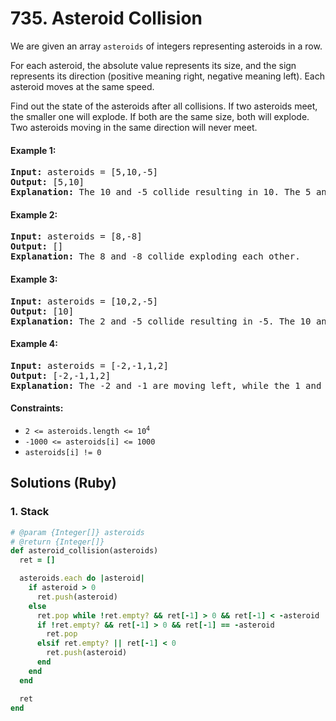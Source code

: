 # 735. Asteroid Collision
We are given an array `asteroids` of integers representing asteroids in a row.

For each asteroid, the absolute value represents its size, and the sign represents its direction (positive meaning right, negative meaning left). Each asteroid moves at the same speed.

Find out the state of the asteroids after all collisions. If two asteroids meet, the smaller one will explode. If both are the same size, both will explode. Two asteroids moving in the same direction will never meet.

#### Example 1:
<pre>
<strong>Input:</strong> asteroids = [5,10,-5]
<strong>Output:</strong> [5,10]
<strong>Explanation:</strong> The 10 and -5 collide resulting in 10. The 5 and 10 never collide.
</pre>

#### Example 2:
<pre>
<strong>Input:</strong> asteroids = [8,-8]
<strong>Output:</strong> []
<strong>Explanation:</strong> The 8 and -8 collide exploding each other.
</pre>

#### Example 3:
<pre>
<strong>Input:</strong> asteroids = [10,2,-5]
<strong>Output:</strong> [10]
<strong>Explanation:</strong> The 2 and -5 collide resulting in -5. The 10 and -5 collide resulting in 10.
</pre>

#### Example 4:
<pre>
<strong>Input:</strong> asteroids = [-2,-1,1,2]
<strong>Output:</strong> [-2,-1,1,2]
<strong>Explanation:</strong> The -2 and -1 are moving left, while the 1 and 2 are moving right. Asteroids moving the same direction never meet, so no asteroids will meet each other.
</pre>

#### Constraints:
* <code>2 <= asteroids.length <= 10<sup>4</sup></code>
* `-1000 <= asteroids[i] <= 1000`
* `asteroids[i] != 0`

## Solutions (Ruby)

### 1. Stack
```Ruby
# @param {Integer[]} asteroids
# @return {Integer[]}
def asteroid_collision(asteroids)
  ret = []

  asteroids.each do |asteroid|
    if asteroid > 0
      ret.push(asteroid)
    else
      ret.pop while !ret.empty? && ret[-1] > 0 && ret[-1] < -asteroid
      if !ret.empty? && ret[-1] > 0 && ret[-1] == -asteroid
        ret.pop
      elsif ret.empty? || ret[-1] < 0
        ret.push(asteroid)
      end
    end
  end

  ret
end
```

